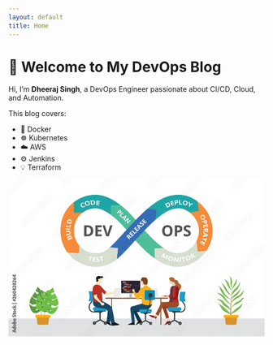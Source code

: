 ```yaml
---
layout: default
title: Home
---
```


# 🌈 Welcome to My DevOps Blog

Hi, I’m **Dheeraj Singh**, a DevOps Engineer passionate about CI/CD, Cloud, and Automation.

This blog covers:
- 🐳 Docker
- ☸️ Kubernetes
- ☁️ AWS
- ⚙️ Jenkins
- 💡 Terraform

![DevOps Banner](assets/images/banner.jpg)



